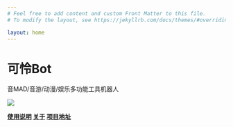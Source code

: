 ```yaml
---
# Feel free to add content and custom Front Matter to this file.
# To modify the layout, see https://jekyllrb.com/docs/themes/#overriding-theme-defaults

layout: home
---
```


# 可怜Bot

音MAD/音游/动漫/娱乐多功能工具机器人

![](https://botdocs-1254441046.cos.ap-guangzhou.myqcloud.com/QR.png)

**[使用说明](guide) [关于](about) [项目地址](https://github.com/xszqxszq/KarenBot)**

